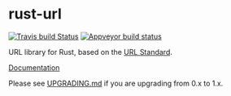 rust-url
========

[![Travis build Status](https://travis-ci.org/servo/rust-url.svg?branch=master)](https://travis-ci.org/servo/rust-url) [![Appveyor build status](https://ci.appveyor.com/api/projects/status/ulkqx2xcemyod6xa?svg=true)](https://ci.appveyor.com/project/Manishearth/rust-url)

URL library for Rust, based on the [URL Standard](https://url.spec.whatwg.org/).

[Documentation](https://servo.github.io/rust-url/url/index.html)

Please see [UPGRADING.md](https://github.com/servo/rust-url/blob/master/UPGRADING.md) if you are upgrading from 0.x to 1.x.

